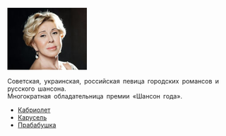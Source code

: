 ![](uspenskaya_ljubov.jpg)

Советская, украинская, российская певица городских романсов и русского шансона.  
Многократная обладательница премии «Шансон года».

* [Кабриолет](Кабриолет)
* [Карусель](Карусель)
* [Прабабушка](Прабабушка)